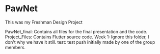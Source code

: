 # PawNet

This was my Freshman Design Project

PawNet_final: Contains all files for the final presentation and the code.
Project_Files: Contains Flutter source code.
Week 1: Ignore this folder, I don't why we have it still.
test: test push initially made by one of the group members.
